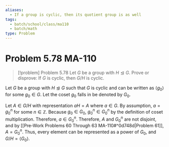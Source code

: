 ```yaml
---
aliases:
  - If a group is cyclic, then its quotient group is as well
tags:
  - batch/school/class/ma110
  - batch/math
type: Problem
---
```

# Problem 5.78 MA-110

> [!problem] Problem 5.78
> Let $G$ be a group with $H\trianglelefteq G$. Prove or disprove: If $G$ is cyclic, then $G/H$ is cyclic.

Let $G$ be a group with $H\trianglelefteq G$ such that $G$ is cyclic and can be written as $\langle g_{0}\rangle$ for some $g_{0} \in G$. Let the coset $g_{0}$ falls in be denoted by $G_{0}$.

Let $A \in G/H$ with representation $aH=A$ where $a \in G$. By assumption, $a=g_{0}^{n}$ for some $n \in \mathbb{Z}$. Because $g_{0} \in G_{0}$, $g_{0}^{n} \in G_{0}^{n}$ by the definition of coset multiplication. Therefore, $a \in G_{0}^{n}$. Therefore, $A$ and $G_{0}^{n}$ are not disjoint, and by [[Pre-Work Problems 60 Through 63 MA-110#^0d748d|Problem 61]], $A=G_{0}^{n}$. Thus, every element can be represented as a power of $G_{0}$, and $G/H=\langle G_{0}\rangle$. 